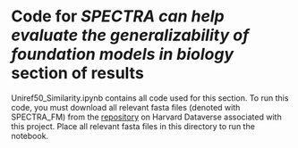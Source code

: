 # Code for ***SPECTRA can help evaluate the generalizability of foundation models in biology*** section of results

Uniref50_Similarity.ipynb contains all code used for this section. 
To run this code, you must download all relevant fasta files (denoted with SPECTRA_FM) from the [repository](https://doi.org/10.7910/DVN/W5UUNN) 
on Harvard Dataverse associated with this project. Place all relevant fasta files in this directory to run the notebook.

